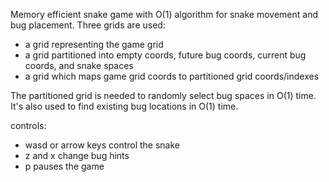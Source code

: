 Memory efficient snake game with O(1) algorithm for snake movement and bug placement.
Three grids are used:
- a grid representing the game grid
- a grid partitioned into empty coords, future bug coords, current bug coords, and snake spaces
- a grid which maps game grid coords to partitioned grid coords/indexes

The partitioned grid is needed to randomly select bug spaces in O(1) time.
It's also used to find existing bug locations in O(1) time.

controls:
- wasd or arrow keys control the snake
- z and x change bug hints
- p pauses the game
